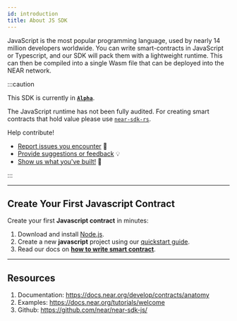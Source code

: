 ```yaml
---
id: introduction
title: About JS SDK
---
```


JavaScript is the most popular programming language, used by nearly 14 million developers worldwide. You can write smart-contracts in JavaScript or Typescript, and our SDK will pack them with a lightweight runtime. This can then be compiled into a single Wasm file that can be deployed into the NEAR network.

:::caution

This SDK is currently in **[`Alpha`](https://github.com/near/near-sdk-js/releases/)**.

The JavaScript runtime has not been fully audited. For creating smart contracts that hold value please use [`near-sdk-rs`](https://github.com/near/near-sdk-rs). 

Help contribute!

- [Report issues you encounter](https://github.com/near/near-sdk-js/issues) 🐞
- [Provide suggestions or feedback](https://github.com/near/near-sdk-js/discussions) 💡
- [Show us what you've built!](https://github.com/near/near-sdk-js/discussions/categories/show-and-tell) 💪  

:::

---

## Create Your First Javascript Contract

Create your first **Javascript contract** in minutes:

1. Download and install [Node.js](https://nodejs.org/en/download/).
2. Create a new **javascript** project using our [quickstart guide](../../2.develop/quickstart.md).
3. Read our docs on **[how to write smart contract](../../2.develop/contracts/anatomy.md)**.

---

## Resources

1. Documentation: <https://docs.near.org/develop/contracts/anatomy>
2. Examples: <https://docs.near.org/tutorials/welcome>
3. Github: <https://github.com/near/near-sdk-js/>
